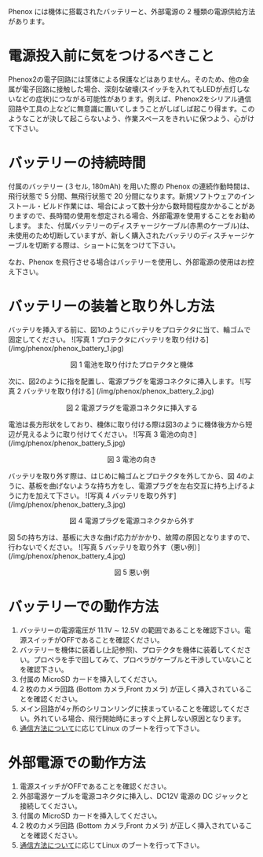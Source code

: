 Phenox には機体に搭載されたバッテリーと、外部電源の 2 種類の電源供給方法があります。

# 電源投入前に気をつけるべきこと
Phenox2の電子回路には筐体による保護などはありません。そのため、他の金属が電子回路に接触した場合、深刻な破壊(スイッチを入れてもLEDが点灯しないなどの症状)につながる可能性があります。例えば、Phenox2をシリアル通信回路や工具の上などに無意識に置いてしまうことがしばしば起こり得ます。このようなことが決して起こらないよう、作業スペースをきれいに保つよう、心がけて下さい。

# バッテリーの持続時間
付属のバッテリー (３セル, 180mAh) を用いた際の Phenox の連続作動時間は、飛行状態で 5 分間、無飛行状態で 20 分間になります。新規ソフトウェアのインストール・ビルド作業には、場合によって数十分から数時間程度かかることがありますので、長時間の使用を想定される場合、外部電源を使用することをお勧めします。
また、付属バッテリーのディスチャージケーブル(赤黒のケーブル)は、未使用のため切断していますが、新しく購入されたバッテリのディスチャージケーブルを切断する際は、ショートに気をつけて下さい。

なお、Phenox を飛行させる場合はバッテリーを使用し、外部電源の使用はお控え下さい。

# バッテリーの装着と取り外し方法
バッテリを挿入する前に、図1のようにバッテリをプロテクタに当て、輪ゴムで固定してください。
![写真 1 プロテクタにバッテリを取り付ける] (/img/phenox/phenox_battery_1.jpg)
<div align="center">図 1 電池を取り付けたプロテクタと機体 </div>

次に、図2のように指を配置し、電源プラグを電源コネクタに挿入します。
![写真 2 バッテリを取り付ける] (/img/phenox/phenox_battery_2.jpg)
<div align="center">図 2 電源プラグを電源コネクタに挿入する </div>

電池は長方形状をしており、機体に取り付ける際は図3のように機体後方から短辺が見えるように取り付けてください。
![写真 3 電池の向き] (/img/phenox/phenox_battery_5.jpg)
<div align="center">図 3 電池の向き </div>

バッテリを取り外す際は、はじめに輪ゴムとプロテクタを外してから、図 4のように、基板を曲げないような持ち方をし、電源プラグを左右交互に持ち上げるように力を加えて下さい。
![写真 4 バッテリを取り外す] (/img/phenox/phenox_battery_3.jpg)
<div align="center">図 4 電源プラグを電源コネクタから外す </div>

図 5の持ち方は、基板に大きな曲げ応力がかかり、故障の原因となりますので、行わないでください。
![写真 5 バッテリを取り外す（悪い例）] (/img/phenox/phenox_battery_4.jpg)
<div align="center">図 5 悪い例 </div>

# バッテリーでの動作方法
1. バッテリーの電源電圧が 11.1V ∼ 12.5V の範囲であることを確認下さい。電源スイッチがOFFであることを確認ください。
2. バッテリーを機体に装着し(上記参照)、プロテクタを機体に装着してください。プロペラを手で回してみて、プロペラがケーブルと干渉していないことを確認下さい。
3. 付属の MicroSD カードを挿入してください。
4. 2 枚のカメラ回路 (Bottom カメラ,Front カメラ) が正しく挿入されていることを確認ください。
5. メイン回路が4ヶ所のシリコンリングに挟まっていることを確認してください。外れている場合、飛行開始時にまっすぐ上昇しない原因となります。
6. [通信方法について](com.md)に応じてLinux のブートを行って下さい。

# 外部電源での動作方法
1. 電源スイッチがOFFであることを確認ください。
2. 外部電源ケーブルを電源コネクタに挿入し、DC12V 電源の DC ジャックと接続してください。
3. 付属の MicroSD カードを挿入してください。
4. 2 枚のカメラ回路 (Bottom カメラ,Front カメラ) が正しく挿入されていることを確認ください。
5. [通信方法について](com.md)に応じてLinux のブートを行って下さい。

